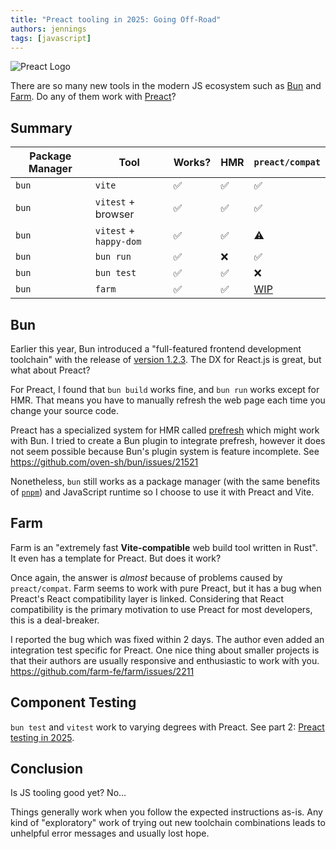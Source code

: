 ```yaml
---
title: "Preact tooling in 2025: Going Off-Road"
authors: jennings
tags: [javascript]
---
```


![Preact Logo](https://raw.githubusercontent.com/preactjs/preact/8b0bcc927995c188eca83cba30fbc83491cc0b2f/logo.svg?sanitize=true)

There are so many new tools in the modern JS ecosystem such as
[Bun](https://bun.com/) and [Farm](https://farmfe.org/).
Do any of them work with [Preact](https://preactjs.com/)?

<!--truncate-->

## Summary

| Package Manager | Tool                   | Works? | HMR | `preact/compat` |
|-----------------|------------------------|--------|-----|-----------------|
| `bun`           | `vite`                 | ✅     | ✅  | ✅              |
| `bun`           | `vitest` + browser     | ✅     | ✅  | ✅              |
| `bun`           | `vitest` + `happy-dom` | ✅     | ✅  | ⚠️              |
| `bun`           | `bun run`              | ✅     | ❌  | ✅              |
| `bun`           | `bun test`             | ✅     | ✅  | ❌              |
| `bun`           | `farm`                 | ✅     | ✅  | [WIP](#farm-and-preact) |

## Bun

Earlier this year, Bun introduced a "full-featured frontend development toolchain"
with the release of [version 1.2.3](https://bun.com/blog/bun-v1.2.3).
The DX for React.js is great, but what about Preact?

For Preact, I found that `bun build` works fine, and `bun run` works except for
HMR. That means you have to manually refresh the web page each time you change
your source code.

Preact has a specialized system for HMR called [prefresh](https://github.com/preactjs/prefresh)
which might work with Bun. I tried to create a Bun plugin to integrate
prefresh, however it does not seem possible because Bun's plugin system is
feature incomplete. See https://github.com/oven-sh/bun/issues/21521

Nonetheless, `bun` still works as a package manager (with the same benefits of
[`pnpm`](https://pnpm.io/)) and JavaScript runtime so I choose to use it with
Preact and Vite.

## Farm

Farm is an "extremely fast **Vite-compatible** web build tool written in Rust".
It even has a template for Preact. But does it work?

Once again, the answer is _almost_ because of problems caused by
`preact/compat`. Farm seems to work with pure Preact, but it has a bug when
Preact's React compatibility layer is linked. Considering that React
compatibility is the primary motivation to use Preact for most developers,
this is a deal-breaker.

I reported the bug which was fixed within 2 days. The author even added an
integration test specific for Preact. One nice thing about smaller projects is
that their authors are usually responsive and enthusiastic to work with you.
https://github.com/farm-fe/farm/issues/2211

## Component Testing

`bun test` and `vitest` work to varying degrees with Preact.
See part 2: [Preact testing in 2025](./2025-08-04-preact-testing.md).

## Conclusion

Is JS tooling good yet? No&hellip;

Things generally work when you follow the expected instructions as-is.
Any kind of "exploratory" work of trying out new toolchain combinations
leads to unhelpful error messages and usually lost hope.
